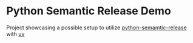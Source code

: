 # Python Semantic Release Demo

Project showcasing a possible setup to utilize [python-semamtic-release][psm] with [uv][uv]

[psm]: https://python-semantic-release.readthedocs.io/en/latest/index.html
[uv]: https://docs.astral.sh/uv
